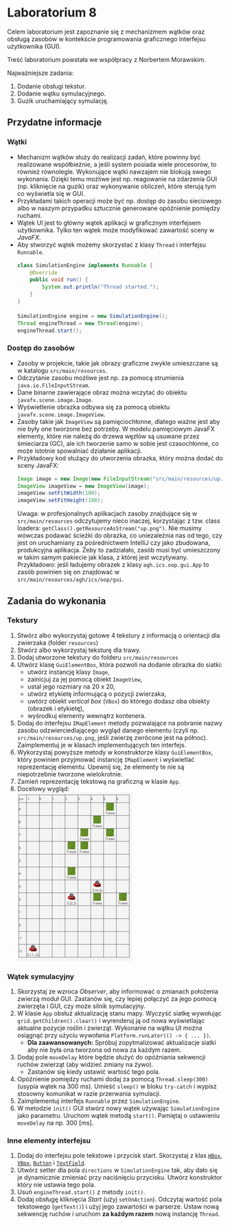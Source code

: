 # Laboratorium 8

Celem laboratorium jest zapoznanie się z mechanizmem wątków oraz obsługą zasobów w kontekście programowania 
graficznego interfejsu użytkownika (GUI).

Treść laboratorium powstała we współpracy z Norbertem Morawskim.

Najważniejsze zadania:

1. Dodanie obsługi tekstur.
2. Dodanie wątku symulacyjnego.
3. Guzik uruchamiający symulację.

## Przydatne informacje

### Wątki

* Mechanizm wątków służy do realizacji zadań, które powinny być realizowane współbieżnie, a jeśli system posiada wiele
  procesorów, to również równolegle. Wykonujące wątki nawzajem nie blokują swego wykonania.
  Dzięki temu możliwe jest np. reagowanie na zdarzenia GUI (np. kliknięcie na guzik) oraz wykonywanie obliczeń, które
  sterują tym co wyświetla się w GUI.
* Przykładami takich operacji może być np. dostęp do zasobu sieciowego albo w naszym przypadku sztucznie generowane opóźnienie pomiędzy ruchami.
* Wątek UI jest to główny wątek aplikacji w graficznym interfejsem użytkownika. Tylko ten wątek może modyfikować zawartość sceny w *JavaFX*.
* Aby stworzyć wątek możemy skorzystać z klasy `Thread` i interfejsu `Runnable`.
    ```java
    class SimulationEngine implements Runnable {
        @Override
        public void run() {
            System.out.println("Thread started.");
        }
    }
    
    SimulationEngine engine = new SimulationEngine();
    Thread engineThread = new Thread(engine);
    engineThread.start();
    ```

### Dostęp do zasobów

* Zasoby w projekcie, takie jak obrazy graficzne zwykle umieszczane są w katalogu `src/main/resources`.
* Odczytanie zasobu możliwe jest np. za pomocą strumienia `java.io.FileInputStream`.
* Dane binarne zawierające obraz można wczytać do obiektu `javafx.scene.image.Image`.
* Wyświetlenie obrazka odbywa się za pomocą obiektu `javafx.scene.image.ImageView`.
* Zasoby takie jak `ImageView` są pamięciochłonne, dlatego ważne jest aby nie były one tworzone bez potrzeby. 
  W modelu pamięciowym JavaFX elementy, które nie należą do drzewa węzłów są usuwane przez śmieciarza (GC),
  ale ich tworzenie samo w sobie jest czasochłonne, co może istotnie spowalniać działanie aplikacji.
* Przykładowy kod służący do utworzenia obrazka, który można dodać do sceny JavaFX:
    ```java
    Image image = new Image(new FileInputStream("src/main/resources/up.png"));
    ImageView imageView = new ImageView(image);
    imageView.setFitWidth(100);
    imageView.setFitHeight(100);
    ```
  Uwaga: w profesjonalnych aplikacjach zasoby znajdujące się w `src/main/resources` odczytujemy nieco inaczej, korzystając z tzw. class loadera: `getClass().getResourceAsStream("up.png")`. Nie musimy wówczas podawać ścieżki do obrazka, co uniezależnia nas od tego, czy jest on uruchamiany za pośrednictwem IntelliJ czy jako zbudowana, produkcyjna aplikacja. Żeby to zadziałało, zasób musi być umieszczony w takim samym pakiecie jak klasa, z której jest wczytywany. Przykładowo: jeśli ładujemy obrazek z klasy `agh.ics.oop.gui.App` to zasób powinien się on znajdować w `src/main/resources/agh/ics/oop/gui`. 

## Zadania do wykonania


### Tekstury

1. Stwórz albo wykorzystaj gotowe 4 tekstury z informacją o orientacji dla zwierzaka (folder `resources`)
2. Stwórz albo wykorzystaj teksturę dla trawy.
3. Dodaj utworzone tekstury do folderu `src/main/resources`
4. Utwórz klasę `GuiElementBox`, która pozwoli na dodanie obrazka do siatki:
    * utwórz instancję klasy `Image`,
    * zainicjuj za jej pomocą obiekt `ImageView`,
    * ustal jego rozmiary na 20 x 20,
    * utwórz etykietę informującą o pozycji zwierzaka,
    * uwtórz obiekt *vertical box* (`VBox`) do którego dodasz oba obiekty (obrazek i etykietę),
    * wyśrodkuj elementy wewnątrz kontenera.
5. Dodaj do interfejsu `IMapElement` metody pozwalające na pobranie nazwy zasobu odzwierciedlającego wygląd danego elementu (czyli np.
   `src/main/resources/up.png`, jeśli zwierzę zwrócone jest na północ). Zaimplementuj je w klasach implementujących ten
   interfejs.
6. Wykorzystaj powyższe metody w konstruktorze klasy `GuiElementBox`, który powinien przyjmować instancję `IMapElement`
   i wyświetlać reprezentację elementu. Upewnij się, że elementy te nie są niepotrzebnie tworzone wielokrotnie.
7. Zamień reprezentację tekstową na graficzną w klasie `App`.
8. Docelowy wygląd:<br>
![look2](img/look2.png)

### Wątek symulacyjny
1. Skorzystaj ze wzroca *Observer*, aby informować o zmianach położenia zwierzą moduł GUI. Zastanów się, czy lepiej
   połączyć za jego pomocą zwierzęta i GUI, czy może silnik symulacyjny.
2. W klasie `App` obsłuż aktualizację stanu mapy. Wyczyść siatkę wywołując `grid.getChildren().clear()` i 
   wyrenderuj ją od nowa wyświetlając aktualne pozycje roślin i zwierząt. Wykonanie na wątku UI można osiągnąć przy użyciu wywołania `Platform.runLater(() -> { ... })`.
    * **Dla zaawansowanych:** Spróbuj zopytmalizować aktualizacje siatki aby nie była ona tworzona od nowa za każdym razem.
4. Dodaj pole `moveDelay` które będzie służyć do opóźniania sekwencji ruchów zwierząt (aby widzieć zmiany na żywo).
    * Zastanów się kiedy ustawić wartość tego pola.
5. Opóźnienie pomiędzy ruchami dodaj za pomocą `Thread.sleep(300)` (usypia wątek na 300 ms). 
   Umieść `sleep()` w bloku `try-catch` i wypisz stosowny komunikat w razie przerwania symulacji.
6. Zaimplementuj interfejs `Runnable` przez `SimulationEngine`.
7. W metodzie `init()` GUI stwórz nowy wątek używając `SimulationEngine` jako parametru. Uruchom wątek metodą `start()`. 
   Pamiętaj o ustawieniu `moveDelay` na np. 300 [ms].

### Inne elementy interfejsu
1. Dodaj do interfejsu pole tekstowe i przycisk start. Skorzystaj z klas [`HBox`](http://tutorials.jenkov.com/javafx/hbox.html), [`VBox`](http://tutorials.jenkov.com/javafx/vbox.html), [`Button`](http://tutorials.jenkov.com/javafx/button.html) i [`TextField`](http://tutorials.jenkov.com/javafx/textfield.html).
2. Utwórz setter dla pola `directions` w `SimulationEngine` tak, aby dało się je dynamicznie zmieniać 
   przy naciśnięciu przycisku. Utwórz konstruktor który nie ustawia tego pola.
4. Usuń `engineThread.start()` z metody `init()`.
5. Dodaj obsługę kliknięcia *Start* (użyj `setOnAction`). Odczytaj wartość pola tekstowego (`getText()`) i użyj jego zawartości w parserze. 
   Ustaw nową sekwencję ruchów i uruchom **za każdym razem** nową instancję `Thread`.
